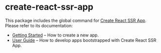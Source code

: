 # create-react-ssr-app

This package includes the global command for [Create React SSR App](https://github.com/trustworktech/create-react-ssr-app).<br>
Please refer to its documentation:

- [Getting Started](https://create-react-ssr-app.dev/docs/getting-started) – How to create a new app.
- [User Guide](https://create-react-ssr-app.dev/) – How to develop apps bootstrapped with Create React SSR App.
